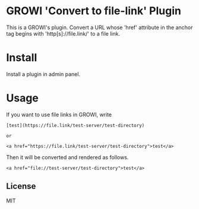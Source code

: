 # GROWI 'Convert to file-link' Plugin

This is a GROWI's plugin.
Convert a URL whose 'href' attribute in the anchor tag begins with 'http[s]://file.link/' to a file link.

# Install

Install a plugin in admin panel.

# Usage

If you want to use file links in GROWI, write

```
[test](https://file.link/test-server/test-directory)

or

<a href="https://file.link/test-server/test-directory">test</a>
```

Then it will be converted and rendered as follows.

```
<a href="file://test-server/test-directory">test</a>
```

## License

MIT
